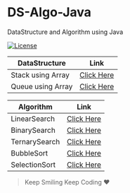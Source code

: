 # DS-Algo-Java
 DataStructure and Algorithm using Java

[![License](https://img.shields.io/badge/license-Apache%202-4EB1BA.svg?style=flat-square)](https://www.apache.org/licenses/LICENSE-2.0.html)

 |DataStructure|Link|
 |--|--|
 |Stack using Array|[Click Here](https://github.com/ImDropCodes/DS-Algo/blob/master/src/DS/Stack/Stack.java)
 |Queue using Array|[Click Here](https://github.com/ImDropCodes/DS-Algo-Java/blob/master/src/DS/Queue/Queue.java)
 
 
 |Algorithm|Link|
 |--|--|
 |LinearSearch|[Click Here](https://github.com/ImDropCodes/DS-Algo-Java/blob/master/src/Algorithm/Searching/LinearSearch/LinearSearch.java)
 |BinarySearch|[Click Here](https://github.com/ImDropCodes/DS-Algo-Java/blob/master/src/Algorithm/Searching/BinarySearch/BinarySearch.java)
 |TernarySearch|[Click Here](https://github.com/ImDropCodes/DS-Algo-Java/blob/master/src/Algorithm/Searching/TernarySearch/TernarySearch.java)
 |BubbleSort|[Click Here](https://github.com/ImDropCodes/DS-Algo-Java/blob/master/src/Algorithm/Sorting/BubbleSort/BubbleSort.java)
 |SelectionSort|[Click Here](https://github.com/ImDropCodes/DS-Algo-Java/blob/master/src/Algorithm/Sorting/SelectionSort/SelectionSort.java)

 >Keep Smiling Keep Coding ❤
